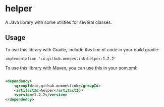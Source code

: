 # helper

A Java library with some utilities for several classes.

## Usage

To use this library with Gradle, include this line of code in your build.gradle:

```
implementation 'io.github.memoeslink:helper:1.2.2'
```

To use this library with Maven, you can use this in your pom.xml:

```xml

<dependency>
    <groupId>io.github.memoeslink</groupId>
    <artifactId>helper</artifactId>
    <version>1.2.2</version>
</dependency>
```
